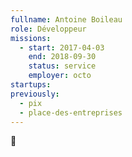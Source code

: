 ```yaml
---
fullname: Antoine Boileau
role: Développeur
missions:
  - start: 2017-04-03
    end: 2018-09-30
    status: service
    employer: octo
startups:
previously:
  - pix
  - place-des-entreprises
---
```


:turtle:
